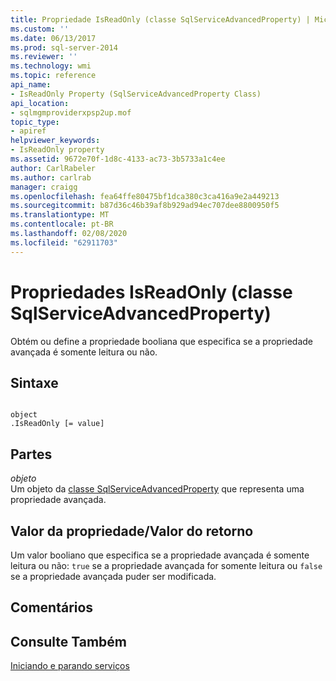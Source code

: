 ```yaml
---
title: Propriedade IsReadOnly (classe SqlServiceAdvancedProperty) | Microsoft Docs
ms.custom: ''
ms.date: 06/13/2017
ms.prod: sql-server-2014
ms.reviewer: ''
ms.technology: wmi
ms.topic: reference
api_name:
- IsReadOnly Property (SqlServiceAdvancedProperty Class)
api_location:
- sqlmgmproviderxpsp2up.mof
topic_type:
- apiref
helpviewer_keywords:
- IsReadOnly property
ms.assetid: 9672e70f-1d8c-4133-ac73-3b5733a1c4ee
author: CarlRabeler
ms.author: carlrab
manager: craigg
ms.openlocfilehash: fea64ffe80475bf1dca380c3ca416a9e2a449213
ms.sourcegitcommit: b87d36c46b39af8b929ad94ec707dee8800950f5
ms.translationtype: MT
ms.contentlocale: pt-BR
ms.lasthandoff: 02/08/2020
ms.locfileid: "62911703"
---
```

# <a name="isreadonly-property-sqlserviceadvancedproperty-class"></a>Propriedades IsReadOnly (classe SqlServiceAdvancedProperty)
  Obtém ou define a propriedade booliana que especifica se a propriedade avançada é somente leitura ou não.  
  
## <a name="syntax"></a>Sintaxe  
  
```  
  
object  
.IsReadOnly [= value]  
```  
  
## <a name="parts"></a>Partes  
 *objeto*  
 Um objeto da [classe SqlServiceAdvancedProperty](sqlserviceadvancedproperty-class.md) que representa uma propriedade avançada.  
  
## <a name="property-valuereturn-value"></a>Valor da propriedade/Valor do retorno  
 Um valor booliano que especifica se a propriedade avançada é somente leitura ou não: `true` se a propriedade avançada for somente leitura ou `false` se a propriedade avançada puder ser modificada.  
  
## <a name="remarks"></a>Comentários  
  
## <a name="see-also"></a>Consulte Também  
 [Iniciando e parando serviços](https://technet.microsoft.com/library/ms174886\(v=sql.105\).aspx)  
  
  

